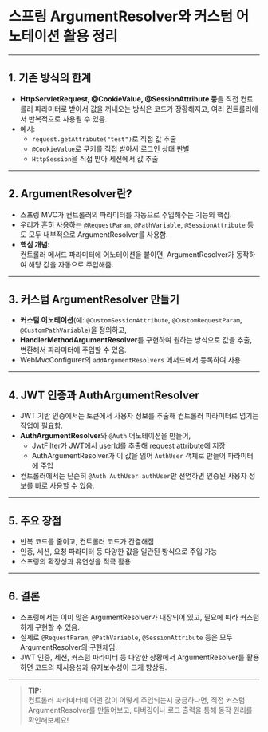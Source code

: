 # 스프링 ArgumentResolver와 커스텀 어노테이션 활용 정리

---

## 1. 기존 방식의 한계

- **HttpServletRequest, @CookieValue, @SessionAttribute 등**을 직접 컨트롤러 파라미터로 받아서 값을 꺼내오는 방식은 코드가 장황해지고, 여러 컨트롤러에서 반복적으로 사용될 수 있음.
- 예시:
    - `request.getAttribute("test")`로 직접 값 추출
    - `@CookieValue`로 쿠키를 직접 받아서 로그인 상태 판별
    - `HttpSession`을 직접 받아 세션에서 값 추출

---

## 2. ArgumentResolver란?

- 스프링 MVC가 컨트롤러의 파라미터를 자동으로 주입해주는 기능의 핵심.
- 우리가 흔히 사용하는 `@RequestParam`, `@PathVariable`, `@SessionAttribute` 등도 모두 내부적으로 ArgumentResolver를 사용함.
- **핵심 개념:**  
  컨트롤러 메서드 파라미터에 어노테이션을 붙이면, ArgumentResolver가 동작하여 해당 값을 자동으로 주입해줌.

---

## 3. 커스텀 ArgumentResolver 만들기

- **커스텀 어노테이션**(예: `@CustomSessionAttribute`, `@CustomRequestParam`, `@CustomPathVariable`)을 정의하고,
- **HandlerMethodArgumentResolver**를 구현하여 원하는 방식으로 값을 추출, 변환해서 파라미터에 주입할 수 있음.
- WebMvcConfigurer의 `addArgumentResolvers` 메서드에서 등록하여 사용.

---

## 4. JWT 인증과 AuthArgumentResolver

- JWT 기반 인증에서는 토큰에서 사용자 정보를 추출해 컨트롤러 파라미터로 넘기는 작업이 필요함.
- **AuthArgumentResolver**와 `@Auth` 어노테이션을 만들어,
    - JwtFilter가 JWT에서 userId를 추출해 request attribute에 저장
    - AuthArgumentResolver가 이 값을 읽어 `AuthUser` 객체로 만들어 파라미터에 주입
- 컨트롤러에서는 단순히 `@Auth AuthUser authUser`만 선언하면 인증된 사용자 정보를 바로 사용할 수 있음.

---

## 5. 주요 장점

- 반복 코드를 줄이고, 컨트롤러 코드가 간결해짐
- 인증, 세션, 요청 파라미터 등 다양한 값을 일관된 방식으로 주입 가능
- 스프링의 확장성과 유연성을 적극 활용

---

## 6. 결론

- 스프링에서는 이미 많은 ArgumentResolver가 내장되어 있고, 필요에 따라 커스텀하게 구현할 수 있음.
- 실제로 `@RequestParam`, `@PathVariable`, `@SessionAttribute` 등은 모두 ArgumentResolver의 구현체임.
- JWT 인증, 세션, 커스텀 파라미터 등 다양한 상황에서 ArgumentResolver를 활용하면 코드의 재사용성과 유지보수성이 크게 향상됨.

---

> **TIP:**  
> 컨트롤러 파라미터에 어떤 값이 어떻게 주입되는지 궁금하다면, 직접 커스텀 ArgumentResolver를 만들어보고, 디버깅이나 로그 출력을 통해 동작 원리를 확인해보세요!
